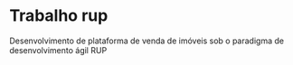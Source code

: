 # Trabalho rup
Desenvolvimento de plataforma de venda de imóveis sob o paradigma de desenvolvimento ágil RUP
